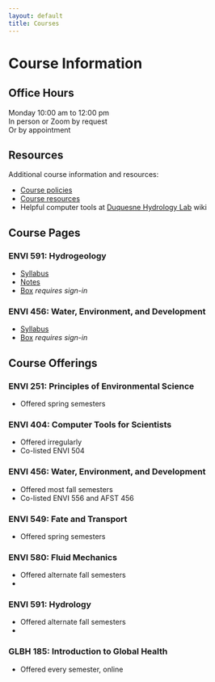 ```yaml
---
layout: default
title: Courses
---
```

# Course Information  
## Office Hours  
Monday 10:00 am to 12:00 pm  
In person or Zoom by request  
Or by appointment  

## Resources  
Additional course information and resources:  
- [Course policies](coursepolicies.html)  
- [Course resources](courseresources.html)  
- Helpful computer tools at [Duquesne Hydrology Lab](https://github.com/hydro-lab/hydro-lab.github.io/wiki) wiki  


## Course Pages  
### ENVI 591: Hydrogeology  
- [Syllabus](hydrogeology.html)  
- [Notes](https://docs.google.com/document/d/1Jumze-WRh4buNz9cWJKi1vckcBNn0ThL_W76oVFIhUo/edit?usp=sharing)  
- [Box](https://duq.box.com/s/7b9pc0aq74dgho3ypbhs4o2gz8e4a7jc) *requires sign-in*  
### ENVI 456: Water, Environment, and Development  
- [Syllabus](waterdev.html)  
- [Box](https://duq.box.com/s/m6hrov7c0hr3b3m80qj8kjybva3255pa) *requires sign-in*  

## Course Offerings  
### ENVI 251: Principles of Environmental Science  
- Offered spring semesters  

### ENVI 404: Computer Tools for Scientists
- Offered irregularly  
- Co-listed ENVI 504  

### ENVI 456: Water, Environment, and Development
- Offered most fall semesters  
- Co-listed ENVI 556 and AFST 456  

### ENVI 549: Fate and Transport
- Offered spring semesters  

### ENVI 580: Fluid Mechanics
- Offered alternate fall semesters  
- 
### ENVI 591: Hydrology
- Offered alternate fall semesters  
- 
### GLBH 185: Introduction to Global Health
- Offered every semester, online  
